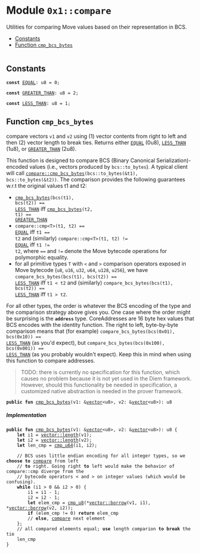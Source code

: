 
<a name="0x1_compare"></a>

# Module `0x1::compare`

Utilities for comparing Move values based on their representation in BCS.


-  [Constants](#@Constants_0)
-  [Function `cmp_bcs_bytes`](#0x1_compare_cmp_bcs_bytes)


<pre><code></code></pre>



<a name="@Constants_0"></a>

## Constants


<a name="0x1_compare_EQUAL"></a>



<pre><code><b>const</b> <a href="compare.md#0x1_compare_EQUAL">EQUAL</a>: u8 = 0;
</code></pre>



<a name="0x1_compare_GREATER_THAN"></a>



<pre><code><b>const</b> <a href="compare.md#0x1_compare_GREATER_THAN">GREATER_THAN</a>: u8 = 2;
</code></pre>



<a name="0x1_compare_LESS_THAN"></a>



<pre><code><b>const</b> <a href="compare.md#0x1_compare_LESS_THAN">LESS_THAN</a>: u8 = 1;
</code></pre>



<a name="0x1_compare_cmp_bcs_bytes"></a>

## Function `cmp_bcs_bytes`

compare vectors <code>v1</code> and <code>v2</code> using (1) vector contents from right to left and then
(2) vector length to break ties.
Returns either <code><a href="compare.md#0x1_compare_EQUAL">EQUAL</a></code> (0u8), <code><a href="compare.md#0x1_compare_LESS_THAN">LESS_THAN</a></code> (1u8), or <code><a href="compare.md#0x1_compare_GREATER_THAN">GREATER_THAN</a></code> (2u8).

This function is designed to compare BCS (Binary Canonical Serialization)-encoded values
(i.e., vectors produced by <code>bcs::to_bytes</code>). A typical client will call
<code><a href="compare.md#0x1_compare_cmp_bcs_bytes">compare::cmp_bcs_bytes</a>(bcs::to_bytes(&t1), bcs::to_bytes(&t2))</code>. The comparison provides the
following guarantees w.r.t the original values t1 and t2:
- <code><a href="compare.md#0x1_compare_cmp_bcs_bytes">cmp_bcs_bytes</a>(bcs(t1), bcs(t2)) == <a href="compare.md#0x1_compare_LESS_THAN">LESS_THAN</a></code> iff <code><a href="compare.md#0x1_compare_cmp_bcs_bytes">cmp_bcs_bytes</a>(t2, t1) == <a href="compare.md#0x1_compare_GREATER_THAN">GREATER_THAN</a></code>
- <code>compare::cmp&lt;T&gt;(t1, t2) == <a href="compare.md#0x1_compare_EQUAL">EQUAL</a></code> iff <code>t1 == t2</code> and (similarly)
<code>compare::cmp&lt;T&gt;(t1, t2) != <a href="compare.md#0x1_compare_EQUAL">EQUAL</a></code> iff <code>t1 != t2</code>, where <code>==</code> and <code>!=</code> denote the Move
bytecode operations for polymorphic equality.
- for all primitive types <code>T</code> with <code>&lt;</code> and <code>&gt;</code> comparison operators exposed in Move bytecode
(<code>u8</code>, <code>u16</code>, <code>u32</code>, <code>u64</code>, <code>u128</code>, <code>u256</code>), we have
<code>compare_bcs_bytes(bcs(t1), bcs(t2)) == <a href="compare.md#0x1_compare_LESS_THAN">LESS_THAN</a></code> iff <code>t1 &lt; t2</code> and (similarly)
<code>compare_bcs_bytes(bcs(t1), bcs(t2)) == <a href="compare.md#0x1_compare_LESS_THAN">LESS_THAN</a></code> iff <code>t1 &gt; t2</code>.

For all other types, the order is whatever the BCS encoding of the type and the comparison
strategy above gives you. One case where the order might be surprising is the <code><b>address</b></code>
type.
CoreAddresses are 16 byte hex values that BCS encodes with the identity function. The right
to left, byte-by-byte comparison means that (for example)
<code>compare_bcs_bytes(bcs(0x01), bcs(0x10)) == <a href="compare.md#0x1_compare_LESS_THAN">LESS_THAN</a></code> (as you'd expect), but
<code>compare_bcs_bytes(bcs(0x100), bcs(0x001)) == <a href="compare.md#0x1_compare_LESS_THAN">LESS_THAN</a></code> (as you probably wouldn't expect).
Keep this in mind when using this function to compare addresses.

> TODO: there is currently no specification for this function, which causes no problem because it is not yet
> used in the Diem framework. However, should this functionality be needed in specification, a customized
> native abstraction is needed in the prover framework.


<pre><code><b>public</b> <b>fun</b> <a href="compare.md#0x1_compare_cmp_bcs_bytes">cmp_bcs_bytes</a>(v1: &<a href="../../move_stdlib/doc/vector.md#0x1_vector">vector</a>&lt;u8&gt;, v2: &<a href="../../move_stdlib/doc/vector.md#0x1_vector">vector</a>&lt;u8&gt;): u8
</code></pre>



##### Implementation


<pre><code><b>public</b> <b>fun</b> <a href="compare.md#0x1_compare_cmp_bcs_bytes">cmp_bcs_bytes</a>(v1: &<a href="../../move_stdlib/doc/vector.md#0x1_vector">vector</a>&lt;u8&gt;, v2: &<a href="../../move_stdlib/doc/vector.md#0x1_vector">vector</a>&lt;u8&gt;): u8 {
    <b>let</b> i1 = <a href="../../move_stdlib/doc/vector.md#0x1_vector_length">vector::length</a>(v1);
    <b>let</b> i2 = <a href="../../move_stdlib/doc/vector.md#0x1_vector_length">vector::length</a>(v2);
    <b>let</b> len_cmp = <a href="compare.md#0x1_compare_cmp_u64">cmp_u64</a>(i1, i2);

    // BCS uses little endian encoding for all integer types, so we <b>choose</b> <b>to</b> <a href="compare.md#0x1_compare">compare</a> from left
    // <b>to</b> right. Going right <b>to</b> left would make the behavior of compare::cmp diverge from the
    // bytecode operators &lt; and &gt; on integer values (which would be confusing).
    <b>while</b> (i1 &gt; 0 && i2 &gt; 0) {
        i1 = i1 - 1;
        i2 = i2 - 1;
        <b>let</b> elem_cmp = <a href="compare.md#0x1_compare_cmp_u8">cmp_u8</a>(*<a href="../../move_stdlib/doc/vector.md#0x1_vector_borrow">vector::borrow</a>(v1, i1), *<a href="../../move_stdlib/doc/vector.md#0x1_vector_borrow">vector::borrow</a>(v2, i2));
        <b>if</b> (elem_cmp != 0) <b>return</b> elem_cmp
        // <b>else</b>, <a href="compare.md#0x1_compare">compare</a> next element
    };
    // all compared elements equal; <b>use</b> length comparion <b>to</b> <b>break</b> the tie
    len_cmp
}
</code></pre>
